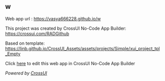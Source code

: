 ## w
Web app url : https://vasya666228.github.io/w

This project was created by CrossUI No-Code App Builder: https://crossui.com/RADGithub

Based on template: https://linb.github.io/CrossUI_Assets/assets/projects/Simple/xui_project_tpl_Empty

Click [here](https://crossui.com/RADGithub/#!from=github&owner=vasya666228&repo=w) to edit this web app in CrossUI No-Code App Builder

<i>Powered by [CrossUI](https://crossui.com)</i>
